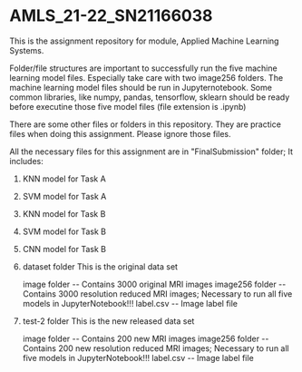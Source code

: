 # AMLS_21-22_SN21166038
This is the assignment repository for module, Applied Machine Learning Systems.

Folder/file structures are important to successfully run the five machine learning model files. Especially take care with two image256 folders.
The machine learning model files should be run in Jupyternotebook. Some common libraries, like numpy, pandas, tensorflow, sklearn should be ready before executine those five model files (file extension is .ipynb)

There are some other files or folders in this repository. They are practice files when doing this assignment. Please ignore those files.

All the necessary files for this assignment are in "FinalSubmission" folder; It includes:
  1. KNN model for Task A
  2. SVM model for Task A
  3. KNN model for Task B
  4. SVM model for Task B
  5. CNN model for Task B
  6. dataset folder               This is the original data set
   
        image folder          --  Contains 3000 original MRI images
        image256 folder       --  Contains 3000 resolution reduced MRI images; Necessary to run all five models in JupyterNotebook!!!
        label.csv             --  Image label file
        
  7. test-2 folder                This is the new released data set
  
        image folder          --  Contains 200 new MRI images
        image256 folder       --  Contains 200 new resolution reduced MRI images; Necessary to run all five models in JupyterNotebook!!!
        label.csv             --  Image label file
      
